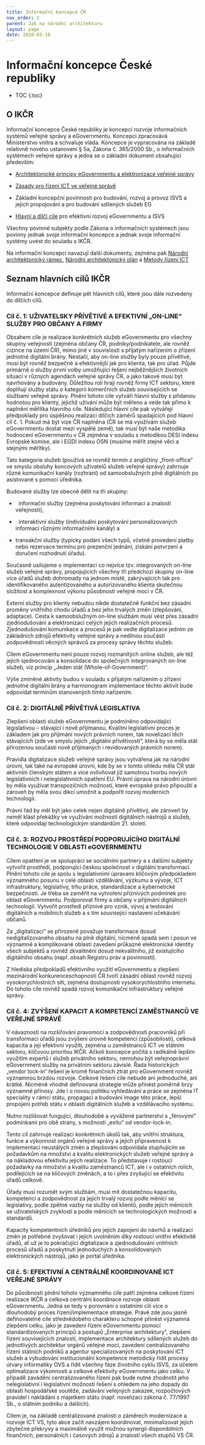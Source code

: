 ```yaml
---
title: Informační koncepce ČR
nav_order: 2
parent: Jak na národní architekturu
layout: page
date: 2020-03-16
---
```


# Informační koncepce České republiky

- TOC
{:toc}



## O IKČR

Informační koncepce České republiky je koncepcí rozvoje informačních systémů
veřejné správy a eGovernmentu. Koncepci zpracovává Ministerstvo vnitra a
schvaluje vláda. Koncepce je vypracována na základě relativně nového ustanovení
§ 5a, Zákona č. 365/2000 Sb., o informačních systémech veřejné správy a jedná se
o základní dokument obsahující především:

-   [Architektonické principy eGovernmentu a elektronizace veřejné správy](cile-ikcr)

-   [Zásady pro řízení ICT ve veřejné správě](klicove-objekty-ikcr)

-   Základní koncepční povinnosti pro budování, rozvoj a provoz ISVS a jejich
    propojování a pro budování sdílených služeb EG

-   [Hlavní a dílčí cíle](cile-ikcr) pro efektivní rozvoj eGovernmentu a ISVS

Všechny povinné subjekty podle Zákona o informačních systémech jsou povinny
jednak svoje informační koncepce a jednak svoje informační systémy uvést do
souladu s IKČR.


Na informační koncepci navazují další dokumenty, zejména pak [Národní architektonický rámec](nar), [Národní architektonický plán](nap) a [Metody řízení ICT](mrict)


## Seznam hlavních cílů IKČR

Informační koncepce definuje pět hlavních cílů, které jsou dále rozvedeny do
dílčích cílů.

### Cíl č. 1: UŽIVATELSKY PŘÍVĚTIVÉ A EFEKTIVNÍ „ON-LINE“ SLUŽBY PRO OBČANY A FIRMY


Obsahem cíle je realizace konkrétních služeb eGovernmentu pro všechny skupiny
veřejnosti (zejména občany ČR, podniky/podnikatele, ale rovněž cizince na území
ČR), mimo jiné v souvislosti s přijatým nařízením o zřízení jednotné digitální
brány. Nestačí, aby on-line služby byly pouze přívětivé, musí být rovněž
bezpečné a efektivnější jak pro klienta, tak pro úřad. Půjde primárně o služby
první volby umožňující řešení nejběžnějších životních situací v různých agendách
veřejné správy ČR, a jako takové musí být navrhovány a budovány. Důležitou roli
hrají rovněž firmy ICT sektoru, které doplňují služby státu o kategorii
komerčních služeb souvisejících se službami veřejné správy. Plnění tohoto cíle
vytváří hlavní služby s přidanou hodnotou pro klienty, jejichž užívání může být
měřeno a vede tak přímo k naplnění měřítka hlavního cíle. Následující hlavní
cíle pak vytvářejí předpoklady pro úspěšnou realizaci dílčích záměrů spadajících
pod hlavní cíl č. 1. Pokud má být vize ČR naplněna (ČR se má využívám služeb
eGovernmentu dostat mezi vyspělé země), tak musí být naše metodika hodnocení
eGovernmentu v ČR zejména v souladu s metodikou DESI indexu Evropské komise, ale
i EGDI indexu OSN (musíme měřit stejné věci a stejnými měřítky).

Tato kategorie služeb (používá se rovněž termín z angličtiny „front-office“ ve
smyslu obsluhy koncových uživatelů služeb veřejné správy) zahrnuje různé
komunikační kanály (rozhraní) od samoobslužných plně digitálních po asistované s
pomocí úředníka.

Budované služby lze obecně dělit na tři skupiny:

-     informační služby (zejména poskytování informací a znalostí veřejnosti),

-     interaktivní služby (individuální poskytování personalizovaných informací
    různými informačními kanály) a

-   transakční služby (typicky podání všech typů, včetně provedení platby nebo
    rezervace termínu pro prezenční jednání, získání potvrzení a doručení
    rozhodnutí úřadu).

Současně usilujeme o implementaci co nejvíce tzv. integrovaných on-line služeb
veřejné správy, propojujících všechny tři předchozí skupiny on-line více úřadů
služeb dohromady na jednom místě, zakrývajících tak pro identifikovaného
autentizovaného a autorizovaného klienta skutečnou složitost a komplexnost
výkonu působnosti veřejné moci v ČR.

Externí služby pro klienty nebudou nikde dostatečně funkční bez zásadní proměny
vnitřního chodu úřadů a bez jeho trvalých změn (zlepšování, adaptace). Cesta k
samoobslužným on-line službám musí vést přes zásadní zjednodušování a
elektronizaci celých jejich realizačních procesů. Zjednodušování komunikace a
procesů je pak vedle digitalizace jedním ze základních zdrojů efektivity veřejné
správy a nedílnou součástí zodpovědnosti věcných správců za procesy správy
těchto služeb.

Cílem eGovernmentu není pouze rozvoj rozmanitých online služeb, ale též jejich
sjednocování a konsolidace do společných integrovaných on-line služeb, viz
princip „Jeden stát (Whole-of-Government)“.

Výše zmíněné aktivity budou v souladu s přijatým nařízením o zřízení jednotné
digitální brány a harmonogram implementace těchto aktivit bude odpovídat
termínům stanovených tímto nařízením.


### Cíl č. 2: DIGITÁLNĚ PŘÍVĚTIVÁ LEGISLATIVA


Zlepšení oblasti služeb eGovernmentu je podmíněno odpovídající legislativou –
stávající i nově přijímanou. Kvalitní legislativní proces je základem jak pro
přijímání nových právních norem, tak novelizaci těch stávajících (zde ve smyslu
jejich „digitální přívětivosti“, která by se měla stát přirozenou součástí nově
přijímaných i revidovaných právních norem).

Pravidla digitalizace služeb veřejné správy jsou vytvářena jak na národní
úrovni, tak také na evropské úrovni, kde by se v tomto ohledu měla ČR stát
aktivním členským státem a více ovlivňovat již samotnou tvorbu nových
legislativních i nelegislativních opatření EU. Právní úprava na národní úrovni
by měla využívat transpozičních možností, které evropské právo připouští a
zároveň by měla svou dikcí umožnit a podpořit rozvoj moderních technologií.

Právní řád by měl být jako celek nejen digitálně přívětivý, ale zároveň by neměl
klást překážky ve využívání možností digitálních nástrojů a služeb, které
odpovídají technologickým standardům 21. století.


### Cíl č. 3: ROZVOJ PROSTŘEDÍ PODPORUJÍCÍHO DIGITÁLNÍ TECHNOLOGIE V OBLASTI eGOVERNMENTU


Cílem opatření je ve spolupráci se sociálními partnery a s dalšími subjekty
vytvořit prostředí, podporující českou společnost v digitální transformaci.
Plnění tohoto cíle je spolu s legislativními úpravami klíčovým předpokladem
významného posunu v celé oblasti vzdělávání, výzkumu a vývoje, ICT
infrastruktury, legislativy, trhu práce, standardizace a kybernetické
bezpečnosti. Je třeba se zaměřit na vytvoření příznivých podmínek pro oblast
eGovernmentu. Podporovat firmy a občany v přijímání digitálních technologií.
Vytvořit prostředí příznivé pro vznik, vývoj a testování digitálních a mobilních
služeb a s tím související nastavení očekávání občanů.

Za „digitalizaci“ se přirozeně považuje transformace dosud nedigitalizovaného
obsahu na plně digitální, nicméně spadá sem i posun ve významné a komplikované
oblasti zavedení průkazné elektronické identity všech subjektů a rovněž
zkvalitnění dosud nekvalitního, již existujícího digitálního obsahu (např. obsah
Registru práv a povinností).

Z hlediska předpokladů efektivního využití eGovernmentu a zlepšení mezinárodní
konkurenceschopnosti ČR tvoří zásadní oblast rovněž rozvoj vysokorychlostních
sítí, zejména dostupnosti vysokorychlostního internetu. Do tohoto cíle rovněž
spadá rozvoj komunikační infrastruktury veřejné správy.


### Cíl č. 4: ZVÝŠENÍ KAPACIT A KOMPETENCÍ ZAMĚSTNANCŮ VE VEŘEJNÉ SPRÁVĚ


V návaznosti na rozšiřování pravomocí a zodpovědností pracovníků při
transformaci úřadů jsou zvýšení úrovně kompetencí (způsobilostí), celková
kapacita a její efektivní využití, zejména u zaměstnanců ICT ve státním sektoru,
klíčovou prioritou IKČR. Ačkoli koncepce počítá s radikálně lepším využitím
expertů i služeb privátního sektoru, nemohou být veřejnoprávní eGovernment
služby na privátním sektoru závislé. Řada historických „vendor lock-in“ řešení
je kromě finančních ztrát pro eGovernment rovněž významnou brzdou rozvoje.
Celkové řešení cíle nebude ani jednoduché, ani krátké. Nicméně vhodně definovaná
strategie může přinést poměrně brzy významné přínosy. Jde i o novou politiku
vyhledávání a práce se zejména IT speciality v rámci státu, propagaci a budování
image této práce, lepší propojení potřeb státu v oblasti digitálních služeb a
vzdělávacího systému.

Nutno rozlišovat fungující, dlouhodobé a vyvážené partnerství s „férovými“
podmínkami pro obě strany, s možností „exitu“ od vendor-lock-in.

Tento cíl zahrnuje realizaci konkrétních úkolů tak, aby vnitřní struktura,
funkce a výkonnost orgánů veřejné správy a jejich připravenost k implementaci
neustálých změn a zlepšování odpovídala stupňujícím se požadavkům na množství a
kvalitu elektronických služeb veřejné správy a na nákladovou efektivitu jejich
realizace. To představuje i rostoucí požadavky na množství a kvalitu zaměstnanců
ICT, ale i v ostatních rolích, podílejících se na klíčových změnách, a to i přes
zvyšující se efektivitu úřadů celkově.

Úřady musí rozumět svým službám, musí mít dostatečnou kapacitu, kompetenci a
zodpovědnost za jejich trvalý rozvoj podle měnící se legislativy, podle zpětné
vazby na služby od klientů, podle jejich měnících se uživatelských zvyklostí a
podle měnících se technologických možností a standardů.

Kapacity kompetentních úředníků pro jejich zapojení do návrhů a realizací změn
je potřebné zvyšovat i jejich uvolněním díky rostoucí vnitřní efektivitě úřadů,
ať už je to pokračující digitalizace a zjednodušování vnitřních procesů úřadů a
poskytnutí jednoduchých a konsolidovaných elektronických nástrojů, jako je
portál úředníka.


### Cíl č. 5: EFEKTIVNÍ A CENTRÁLNĚ KOORDINOVANÉ ICT VEŘEJNÉ SPRÁVY


Do působnosti plnění tohoto významného cíle patří zejména celkové řízení
realizace IKČR a celková centrální koordinace rozvoje oblasti eGovernmentu.
Jedná se tedy v porovnání s ostatními cíli více o dlouhodobý proces
řízení/implementace strategie. Právě zde jsou jasně definovatelné cíle
střednědobého charakteru schopné přinést významná zlepšení celku, jako je
zavedení řízení eGovernmentu pomocí standardizovaných principů a postupů
„Enterprise architektury“, zlepšení řízení souvisejících znalostí, implementace
architektury sdílených služeb do jednotlivých architektur orgánů veřejné moci,
zavedení centralizovaného řízení státních podniků a agentur specializovaných na
poskytování ICT služeb a vybudování institucionální kompetence metodicky řídit
procesy útvary informatiky OVS a řídit všechny fáze životního cyklu ISVS, za
účelem optimalizace výkonnosti a celkové efektivity eGovernmentu jako celku. V
případě zavádění centralizovaného řízení pak bude nutné zhodnotit jeho
nelegislativní i legislativní možnosti řešení s ohledem na jeho dopady do
oblasti hospodářské soutěže, zadávání veřejných zakázek, rozpočtových pravidel i
nakládání s majetkem státu (např. novelizaci zákona č. 77/1997 Sb., o státním
podniku a dalších).

Cílem je, na základě centralizované znalosti o záměrech modernizace a rozvoje
ICT VS, tyto akce začít navzájem koordinovat, minimalizovat jejich zbytečné
překryvy a maximálně využít možnou synergii disponibilních finančních,
personálních i časových zdrojů a znalostí všech stupňů VS ČR.

